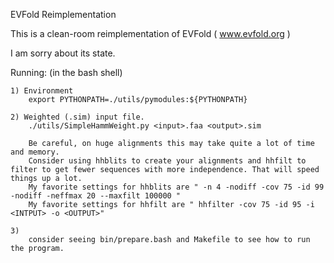 EVFold Reimplementation

This is a clean-room reimplementation of EVFold ( www.evfold.org )


I am sorry about its state.


Running: (in the bash shell)

	1) Environment
		export PYTHONPATH=./utils/pymodules:${PYTHONPATH}

	2) Weighted (.sim) input file.
		./utils/SimpleHammWeight.py <input>.faa <output>.sim

		Be careful, on huge alignments this may take quite a lot of time and memory.
		Consider using hhblits to create your alignments and hhfilt to filter to get fewer sequences with more independence. That will speed things up a lot.
		My favorite settings for hhblits are " -n 4 -nodiff -cov 75 -id 99 -nodiff -neffmax 20 --maxfilt 100000 "
		My favorite settings for hhfilt are " hhfilter -cov 75 -id 95 -i <INTPUT> -o <OUTPUT>"

	3) 
		consider seeing bin/prepare.bash and Makefile to see how to run the program.
